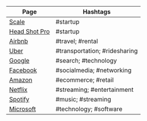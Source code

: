 

| Page                                 | Hashtags                      |
| ------------------------------------ | ----------------------------- |
| [Scale](www.scale.ai)                | #startup                      |
| [Head Shot Pro](www.headshotpro.com) | #startup                      |
| [Airbnb](www.airbnb.com)             | #travel; #rental              |
| [Uber](www.uber.com)                 | #transportation; #ridesharing |
| [Google](www.google.com)             | #search; #technology          |
| [Facebook](www.facebook.com)         | #socialmedia; #networking     |
| [Amazon](www.amazon.com)             | #ecommerce; #retail           |
| [Netflix](www.netflix.com)           | #streaming; #entertainment    |
| [Spotify](www.spotify.com)           | #music; #streaming            |
| [Microsoft](www.microsoft.com)       | #technology; #software        |